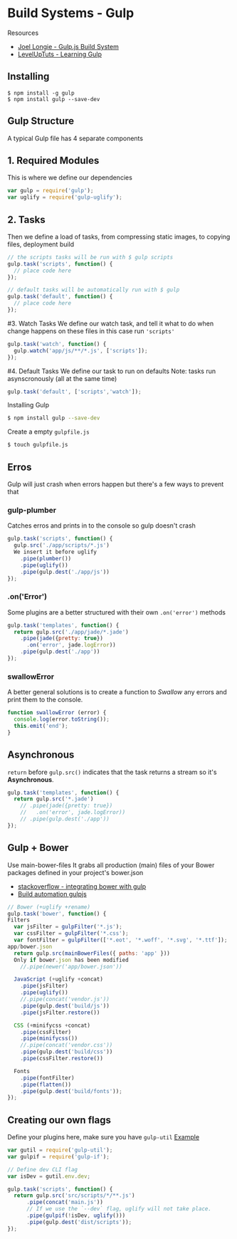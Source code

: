 # Build Systems - Gulp

Resources
- [Joel Longie - Gulp.js Build System](https://www.youtube.com/watch?v=LmdT2zhFmn4&list=PLv1YUP7gO_viROuRcGsDCNM-FUVgMYb_G)
- [LevelUpTuts - Learning Gulp](https://youtu.be/wNlEK8qrb0M?list=PLhIIfyPeWUjoySSdufaqfaSLeQDmCCY3Q)


## Installing

    $ npm install -g gulp
    $ npm install gulp --save-dev

## Gulp Structure

A typical Gulp file has 4 separate components


## 1. Required Modules

This is where we define our dependencies

```js
var gulp = require('gulp');
var uglify = require('gulp-uglify');

```


## 2. Tasks

Then we define a load of tasks, from compressing static images,
to copying files, deployment build

```js
// the scripts tasks will be run with $ gulp scripts
gulp.task('scripts', function() {
  // place code here
});

// default tasks will be automatically run with $ gulp
gulp.task('default', function() {
  // place code here
});
```

#3. Watch Tasks
We define our watch task, and tell it what to do when change
happens on these files in this case run `'scripts'`

```js
gulp.task('watch', function() {
  gulp.watch('app/js/**/*.js', ['scripts']);
});
```

#4. Default Tasks
We define our task to run on defaults
Note: tasks run asynscronously (all at the same time)

```js
gulp.task('default', ['scripts','watch']);
```

Installing Gulp
```sh
$ npm install gulp --save-dev
```

Create a empty `gulpfile.js`
```sh
$ touch gulpfile.js
```


## Erros

Gulp will just crash when errors happen but there's a few ways to prevent that

### gulp-plumber
Catches erros and prints in to the console so gulp doesn't crash

```js
gulp.task('scripts', function() {
  gulp.src('./app/scripts/*.js')
  We insert it before uglify
    .pipe(plumber())
    .pipe(uglify())
    .pipe(gulp.dest('./app/js'))
});
```

### .on('Error')
Some plugins are a better structured with their own `.on('error')` methods

```js
gulp.task('templates', function() {
  return gulp.src('./app/jade/*.jade')
    .pipe(jade({pretty: true})
      .on('error', jade.logError))
    .pipe(gulp.dest('./app'))
});
```

### swallowError
A better general solutions is to create a function to *Swallow* any errors and print them to the console.

```js
function swallowError (error) {
  console.log(error.toString());
  this.emit('end');
}
```

## Asynchronous

`return` before `gulp.src()` indicates that the task returns a stream so it's **Asynchronous**.

```js
gulp.task('templates', function() {
  return gulp.src('*.jade')
    // .pipe(jade({pretty: true})
    //   .on('error', jade.logError))
    // .pipe(gulp.dest('./app'))
});
```

## Gulp + Bower
Use main-bower-files It grabs all production (main) files of your Bower packages defined in your project's bower.json
- [stackoverflow - integrating bower with gulp](http://stackoverflow.com/questions/22901726/how-can-i-integrate-bower-with-gulp-js)
- [Build automation gulpjs](http://www.pluralsight.com/courses/javascript-build-automation-gulpjs)

```js
// Bower (+uglify +rename)
gulp.task('bower', function() {
Filters
  var jsFilter = gulpFilter('*.js');
  var cssFilter = gulpFilter('*.css');
  var fontFilter = gulpFilter(['*.eot', '*.woff', '*.svg', '*.ttf']);
app/bower.json
  return gulp.src(mainBowerFiles({ paths: 'app' }))
  Only if bower.json has been modified
    //.pipe(newer('app/bower.json'))

  JavaScript (+uglify +concat)
    .pipe(jsFilter)
    .pipe(uglify())
    //.pipe(concat('vendor.js'))
    .pipe(gulp.dest('build/js'))
    .pipe(jsFilter.restore())

  CSS (+minifycss +concat)
    .pipe(cssFilter)
    .pipe(minifycss())
    //.pipe(concat('vendor.css'))
    .pipe(gulp.dest('build/css'))
    .pipe(cssFilter.restore())

  Fonts
    .pipe(fontFilter)
    .pipe(flatten())
    .pipe(gulp.dest('build/fonts'));
});
```

## Creating our own flags
Define your plugins here, make sure you have `gulp-util`
[Example](https://gist.github.com/markgoodyear/9100177)

```js
var gutil = require('gulp-util');
var gulpif = require('gulp-if');

// Define dev CLI flag
var isDev = gutil.env.dev;

gulp.task('scripts', function() {
  return gulp.src('src/scripts/*/**.js')
      .pipe(concat('main.js'))
      // If we use the `--dev` flag, uglify will not take place.
      .pipe(gulpif(!isDev, uglify()))
      .pipe(gulp.dest('dist/scripts'));
});

```
